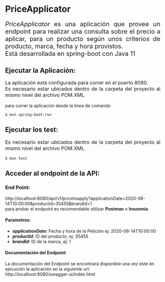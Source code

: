 # PriceApplicator
<p style="font-size: 20px; text-align: justify;">
<em>PriceApplicator</em> es una aplicación que provee un endpoint para realizar una consulta sobre
el precio a aplicar, para un producto según unos criterios de producto, marca, fecha y hora 
provistos.<br/>
Está desarrollada en spring-boot con Java 11
</p>


## Ejecutar la Aplicación:
<p style="font-size: 16px; text-align: justify;">
La aplicación esta configurada para correr en el puerto 8080.<br/>
Es necesario estar ubicados dentro de la carpeta del proyecto al
mismo nivel del archivo POM.XML

para correr la aplicación desde la línea de comando
</p>

~~~
$ mvn spring-boot:run
~~~

## Ejecutar los test:
<p style="font-size: 16px; text-align: justify;">
Es necesario estar ubicados dentro de la carpeta del proyecto al
mismo nivel del archivo POM.XML
</p>

~~~
$ mvn test
~~~


## Acceder al endpoint de la API:

### End Point:
http://localhost:8080/api/v1/pricetoapply?applicationDate=2020-06-14T10:00:00&productId=35455&brandId=1
<br/>para probar el endpoint es recomendable utilizar **Postman** o **Insomnia**
#### Parametros:

- **<em>applicationDate</em>**: Fecha y hora de la Petición ej: 2020-06-14T10:00:00
- **<em>productId</em>**: ID del producto, ej: 35455
- **<em>brandId</em>**: ID de la marca, ej: 1

#### Documentación del Endpoint
La documentación del Endpoint se encontrará disponible una vez este en ejecución la aplicación
en la siguiente url:
<br/>http://localhost:8080/swagger-ui/index.html
